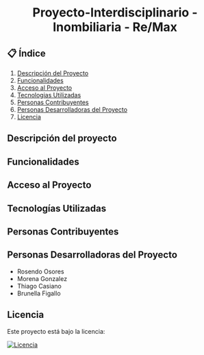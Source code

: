 <h1 align = center>
Proyecto-Interdisciplinario - Inombiliaria - Re/Max
</h1>

## 📋 Índice

1. [Descripción del Proyecto](#Descripcion-del-Proyecto)
2. [Funcionalidades](#Funcionalidades)
3. [Acceso al Proyecto](#Acceso-al-Proyecto)
4. [Tecnologias Utilizadas](#Tecnologias-Utilizadas)
5. [Personas Contribuyentes](#Personas-Contribuyentes)
6. [Personas Desarrolladoras del Proyecto](#Personas-Desarrolladoras-del-Proyecto)
7. [Licencia](#Licencia)


## Descripción del proyecto

## Funcionalidades

## Acceso al Proyecto

## Tecnologías Utilizadas

## Personas Contribuyentes

## Personas Desarrolladoras del Proyecto

- Rosendo Osores  
- Morena Gonzalez  
- Thiago Casiano  
- Brunella Figallo  


## Licencia

Este proyecto está bajo la licencia:

[![Licencia](https://img.shields.io/badge/Licencia-Apache%202.0-blue.svg)](LICENSE)
